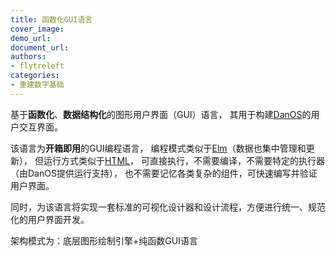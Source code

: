 ```yaml
---
title: 函数化GUI语言
cover_image:
demo_url:
document_url:
authors:
- flytreleft
categories:
- 重建数字基础
---
```


基于**函数化**、**数据结构化**的图形用户界面（GUI）语言，
其用于构建[DanOS](#DanOS)的用户交互界面。

该语言为**开箱即用**的GUI编程语言，
编程模式类似于[Elm](https://elm-lang.org/)（数据也集中管理和更新），
但运行方式类似于[HTML](https://en.wikipedia.org/wiki/HTML)，
可直接执行，不需要编译，不需要特定的执行器（由DanOS提供运行支持），
也不需要记忆各类复杂的组件，可快速编写并验证用户界面。

同时，为该语言将实现一套标准的可视化设计器和设计流程，方便进行统一、规范化的用户界面开发。
<!-- more -->

架构模式为：底层图形绘制引擎+纯函数GUI语言
